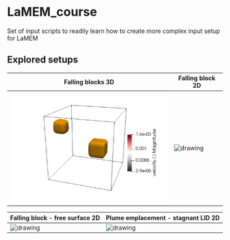 # LaMEM_course
Set of input scripts to readily learn how to create more complex input setup for LaMEM

## Explored setups

| Falling blocks 3D         | Falling block 2D     |
|--------------|-----------|
| <img src="https://github.com/NicolasRiel/Heidelberg_LaMEM_course/blob/main/00_falling_block_3D/00_falling_block_3D.gif?raw=true" alt="drawing" width="380" alt="centered image"/> | <img src="https://github.com/NicolasRiel/Heidelberg_LaMEM_course/blob/main/01_falling_block_isoviscous/01_falling_block_isoviscous.gif?raw=true" alt="drawing" width="380" alt="centered image"/>  |

| Falling block - free surface 2D         | Plume emplacement - stagnant LID 2D    |
|--------------|-----------|
| <img src="https://github.com/NicolasRiel/Heidelberg_LaMEM_course/blob/main/03_T_falling_block_isoviscous_free_surface/03_T-falling_block_iso_viscous_free_surface.gif?raw=true" alt="drawing" width="380" alt="centered image"/> | <img src="https://github.com/NicolasRiel/Heidelberg_LaMEM_course/blob/main/04_single_LID_plume/04_single_LID_plume.gif?raw=true" alt="drawing" width="380" alt="centered image"/>  |
